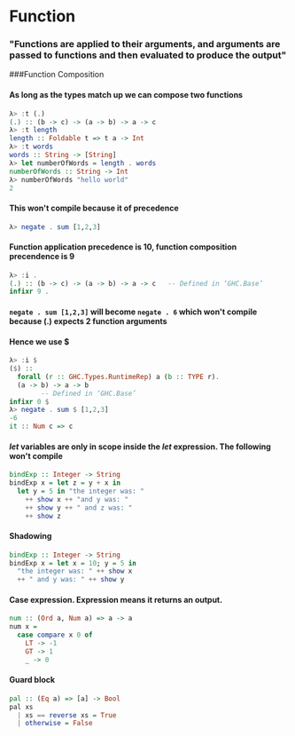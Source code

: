 # Function
### "Functions are applied to their arguments, and arguments are passed to functions and then evaluated to produce the output"

###Function Composition

#### As long as the types match up we can compose two functions
```haskell
λ> :t (.)
(.) :: (b -> c) -> (a -> b) -> a -> c
λ> :t length
length :: Foldable t => t a -> Int
λ> :t words
words :: String -> [String]
λ> let numberOfWords = length . words
numberOfWords :: String -> Int
λ> numberOfWords "hello world"
2
```
#### This won't compile because it of precedence
```haskell
λ> negate . sum [1,2,3]
```
#### Function application precedence is 10, function composition precendence is 9
```haskell
λ> :i .
(.) :: (b -> c) -> (a -> b) -> a -> c   -- Defined in ‘GHC.Base’
infixr 9 .
```
#### `negate . sum [1,2,3]` will become `negate . 6` which won't compile because (.) expects 2 function arguments
#### Hence we use $
```haskell
λ> :i $
($) ::
  forall (r :: GHC.Types.RuntimeRep) a (b :: TYPE r).
  (a -> b) -> a -> b
        -- Defined in ‘GHC.Base’
infixr 0 $
λ> negate . sum $ [1,2,3]
-6
it :: Num c => c
```

#### *let* variables are only in scope inside the *let* expression. The following won't compile
```haskell
bindExp :: Integer -> String
bindExp x = let z = y + x in
  let y = 5 in "the integer was: "
    ++ show x ++ "and y was: "
    ++ show y ++ " and z was: "
    ++ show z
```

#### Shadowing
```haskell
bindExp :: Integer -> String
bindExp x = let x = 10; y = 5 in
  "the integer was: " ++ show x
  ++ " and y was: " ++ show y
```

#### Case expression. Expression means it returns an output.
```haskell
num :: (Ord a, Num a) => a -> a
num x =
  case compare x 0 of
    LT -> -1
    GT -> 1
    _ -> 0
```

#### Guard block
```haskell
pal :: (Eq a) => [a] -> Bool
pal xs
  | xs == reverse xs = True
  | otherwise = False
```
